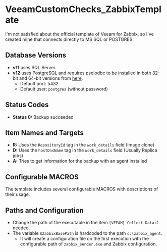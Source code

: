 # VeeamCustomChecks_ZabbixTemplate

I'm not satisfied about the official template of Veeam for Zabbix, so I've created mine that connects directly to MS SQL or POSTGRES.

## Database Versions
- **v11** uses SQL Server.
- **v12** uses PostgreSQL and requires psqlodbc to be installed in both 32-bit and 64-bit versions from [here](https://www.postgresql.org/ftp/odbc/releases/).
  - Default port: 5432
  - Default user: `postgres` (without password)

## Status Codes
- **Status 0:** Backup succeeded

## Item Names and Targets
- **R:** Uses the `RepositoryId` tag in the `work_details` field (Image clone)
- **D:** Uses the `hostDnsName` tag in the `work_details` field (Usually Replica jobs)
- **A:** Tries to get information for the backup with an agent installed

## Configurable MACROS
The template includes several configurable MACROS with descriptions of their usage.

## Paths and Configuration
- Change the path of the executable in the item `[VEEAM] Collect Data` if needed.
- The variable `$ZabbixBasePath` is hardcoded to the path `c:\zabbix_agent`.
  - It will create a configuration file on the first execution with the configurable path of `zabbix_sender.exe` and Zabbix configuration.
